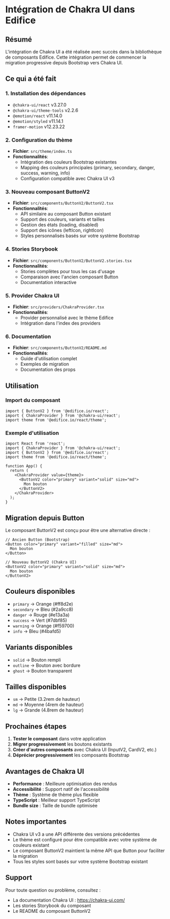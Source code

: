 # Intégration de Chakra UI dans Edifice

## Résumé

L'intégration de Chakra UI a été réalisée avec succès dans la bibliothèque de composants Edifice. Cette intégration permet de commencer la migration progressive depuis Bootstrap vers Chakra UI.

## Ce qui a été fait

### 1. Installation des dépendances
- `@chakra-ui/react` v3.27.0
- `@chakra-ui/theme-tools` v2.2.6
- `@emotion/react` v11.14.0
- `@emotion/styled` v11.14.1
- `framer-motion` v12.23.22

### 2. Configuration du thème
- **Fichier**: `src/theme/index.ts`
- **Fonctionnalités**:
  - Intégration des couleurs Bootstrap existantes
  - Mapping des couleurs principales (primary, secondary, danger, success, warning, info)
  - Configuration compatible avec Chakra UI v3

### 3. Nouveau composant ButtonV2
- **Fichier**: `src/components/ButtonV2/ButtonV2.tsx`
- **Fonctionnalités**:
  - API similaire au composant Button existant
  - Support des couleurs, variants et tailles
  - Gestion des états (loading, disabled)
  - Support des icônes (leftIcon, rightIcon)
  - Styles personnalisés basés sur votre système Bootstrap

### 4. Stories Storybook
- **Fichier**: `src/components/ButtonV2/ButtonV2.stories.tsx`
- **Fonctionnalités**:
  - Stories complètes pour tous les cas d'usage
  - Comparaison avec l'ancien composant Button
  - Documentation interactive

### 5. Provider Chakra UI
- **Fichier**: `src/providers/ChakraProvider.tsx`
- **Fonctionnalités**:
  - Provider personnalisé avec le thème Edifice
  - Intégration dans l'index des providers

### 6. Documentation
- **Fichier**: `src/components/ButtonV2/README.md`
- **Fonctionnalités**:
  - Guide d'utilisation complet
  - Exemples de migration
  - Documentation des props

## Utilisation

### Import du composant
```tsx
import { ButtonV2 } from '@edifice.io/react';
import { ChakraProvider } from '@chakra-ui/react';
import theme from '@edifice.io/react/theme';
```

### Exemple d'utilisation
```tsx
import React from 'react';
import { ChakraProvider } from '@chakra-ui/react';
import { ButtonV2 } from '@edifice.io/react';
import theme from '@edifice.io/react/theme';

function App() {
  return (
    <ChakraProvider value={theme}>
      <ButtonV2 color="primary" variant="solid" size="md">
        Mon bouton
      </ButtonV2>
    </ChakraProvider>
  );
}
```

## Migration depuis Button

Le composant ButtonV2 est conçu pour être une alternative directe :

```tsx
// Ancien Button (Bootstrap)
<Button color="primary" variant="filled" size="md">
  Mon bouton
</Button>

// Nouveau ButtonV2 (Chakra UI)
<ButtonV2 color="primary" variant="solid" size="md">
  Mon bouton
</ButtonV2>
```

## Couleurs disponibles

- `primary` → Orange (#ff8d2e)
- `secondary` → Bleu (#2a9cc8)
- `danger` → Rouge (#e13a3a)
- `success` → Vert (#7dbf85)
- `warning` → Orange (#f59700)
- `info` → Bleu (#4bafd5)

## Variants disponibles

- `solid` → Bouton rempli
- `outline` → Bouton avec bordure
- `ghost` → Bouton transparent

## Tailles disponibles

- `sm` → Petite (3.2rem de hauteur)
- `md` → Moyenne (4rem de hauteur)
- `lg` → Grande (4.8rem de hauteur)

## Prochaines étapes

1. **Tester le composant** dans votre application
2. **Migrer progressivement** les boutons existants
3. **Créer d'autres composants** avec Chakra UI (InputV2, CardV2, etc.)
4. **Déprécier progressivement** les composants Bootstrap

## Avantages de Chakra UI

- **Performance** : Meilleure optimisation des rendus
- **Accessibilité** : Support natif de l'accessibilité
- **Thème** : Système de thème plus flexible
- **TypeScript** : Meilleur support TypeScript
- **Bundle size** : Taille de bundle optimisée

## Notes importantes

- Chakra UI v3 a une API différente des versions précédentes
- Le thème est configuré pour être compatible avec votre système de couleurs existant
- Le composant ButtonV2 maintient la même API que Button pour faciliter la migration
- Tous les styles sont basés sur votre système Bootstrap existant

## Support

Pour toute question ou problème, consultez :
- La documentation Chakra UI : https://chakra-ui.com/
- Les stories Storybook du composant
- Le README du composant ButtonV2
